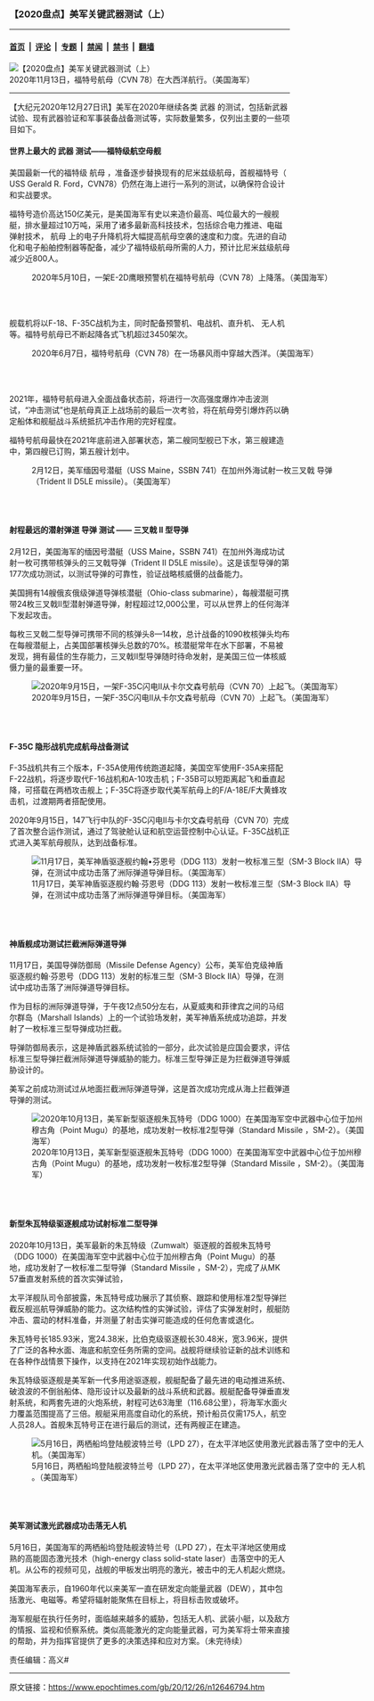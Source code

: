 ### 【2020盘点】美军关键武器测试（上）

---

#### [首页](../../../..?n12646794) &nbsp;|&nbsp; [评论](../../../../../epoch-comment?n12646794) &nbsp;|&nbsp; [专题](../../../../../epoch-special?n12646794) &nbsp;|&nbsp; [禁闻](../../../../../epoch-news?n12646794) &nbsp;|&nbsp; [禁书](../../../../../books?n12646794) &nbsp;|&nbsp; [翻墙](https://github.com/gfw-breaker/nogfw/blob/master/README.md?n12646794)


<div><img alt="【2020盘点】美军关键武器测试（上）" class="attachment-djy_600_400 size-djy_600_400 wp-post-image" src="https://i.epochtimes.com/assets/uploads/2020/12/201113-N-OH637-1012-600x400.jpg"/>
<div class="caption">
 2020年11月13日，福特号航母（CVN 78）在大西洋航行。（美国海军）
</div></div><hr/><div class="post_content" id="artbody" itemprop="articleBody">
 <!-- article content begin -->
 <p>
  【大纪元2020年12月27日讯】美军在2020年继续各类
  <ok href="https://www.epochtimes.com/gb/tag/%E6%AD%A6%E5%99%A8.html">
   武器
  </ok>
  的测试，包括新武器试验、现有武器验证和军事装备战备测试等，实际数量繁多，仅列出主要的一些项目如下。
 </p>
 <h4>
  <strong>
   世界上最大的
   <ok href="https://www.epochtimes.com/gb/tag/%E6%AD%A6%E5%99%A8.html">
    武器
   </ok>
   测试——福特级航空母舰
  </strong>
 </h4>
 <p>
  美国最新一代的福特级
  <ok href="https://www.epochtimes.com/gb/tag/%E8%88%AA%E6%AF%8D.html">
   航母
  </ok>
  ，准备逐步替换现有的尼米兹级航母，首舰福特号（ USS Gerald R. Ford，CVN78）仍然在海上进行一系列的测试，以确保符合设计和实战要求。
 </p>
 <p>
  福特号造价高达150亿美元，是美国海军有史以来造价最高、吨位最大的一艘舰艇，排水量超过10万吨，采用了诸多最新高科技技术，包括综合电力推进、电磁弹射技术，
  <ok href="https://www.epochtimes.com/gb/tag/%E8%88%AA%E6%AF%8D.html">
   航母
  </ok>
  上的电子升降机将大幅提高航母空袭的速度和力度。先进的自动化和电子船舶控制器等配备，减少了福特级航母所需的人力，预计比尼米兹级航母减少近800人。
 </p>
 <figure aria-describedby="caption-attachment-12646803" class="wp-caption aligncenter" id="attachment_12646803" style="width: 600px">
  <ok href=" https://i.epochtimes.com/assets/uploads/2020/12/49882911051_4a39342179_k-600x399.jpg" rel="noreferrer noopener" target="_blank">
   <img alt="" class="size-large wp-image-12646803" src="https://i.epochtimes.com/assets/uploads/2020/12/49882911051_4a39342179_k-600x399.jpg"/>
  </ok>
  <br/><figcaption class="wp-caption-text" id="caption-attachment-12646803">
   2020年5月10日，一架E-2D鹰眼预警机在福特号航母（CVN 78）上降落。（美国海军）
  </figcaption><br/>
 </figure><br/>
 <p>
  舰载机将以F-18、F-35C战机为主，同时配备预警机、电战机、直升机、
  <ok href="https://www.epochtimes.com/gb/tag/%E6%97%A0%E4%BA%BA%E6%9C%BA.html">
   无人机
  </ok>
  等。福特号航母已不断起降各式飞机超过3450架次。
 </p>
 <figure aria-describedby="caption-attachment-12646807" class="wp-caption aligncenter" id="attachment_12646807" style="width: 600px">
  <ok href=" https://i.epochtimes.com/assets/uploads/2020/12/49984751087_1d4d3ff956_k-600x360.jpg" rel="noreferrer noopener" target="_blank">
   <img alt="" class="size-large wp-image-12646807" src="https://i.epochtimes.com/assets/uploads/2020/12/49984751087_1d4d3ff956_k-600x360.jpg"/>
  </ok>
  <br/><figcaption class="wp-caption-text" id="caption-attachment-12646807">
   2020年6月7日，福特号航母（CVN 78）在一场暴风雨中穿越大西洋。（美国海军）
  </figcaption><br/>
 </figure><br/>
 <p>
  2021年，福特号航母进入全面战备状态前，将进行一次高强度爆炸冲击波测试，“冲击测试”也是航母真正上战场前的最后一次考验，将在航母旁引爆炸药以确定船体和舰艇战斗系统抵抗冲击作用的完好程度。
 </p>
 <p>
  福特号航母最快在2021年底前进入部署状态，第二艘同型舰已下水，第三艘建造中，第四艘已订购，第五艘计划中。
 </p>
 <figure aria-describedby="caption-attachment-12646812" class="wp-caption aligncenter" id="attachment_12646812" style="width: 600px">
  <ok href=" https://i.epochtimes.com/assets/uploads/2020/12/49530653178_5506f14ee5_k-600x399.jpg" rel="noreferrer noopener" target="_blank">
   <img alt="" class="size-large wp-image-12646812" src="https://i.epochtimes.com/assets/uploads/2020/12/49530653178_5506f14ee5_k-600x399.jpg"/>
  </ok>
  <br/><figcaption class="wp-caption-text" id="caption-attachment-12646812">
   2月12日，美军缅因号潜艇（USS Maine，SSBN 741）在加州外海试射一枚三叉戟
   <ok href="https://www.epochtimes.com/gb/tag/%E5%AF%BC%E5%BC%B9.html">
    导弹
   </ok>
   （Trident II D5LE missile）。（美国海军）
  </figcaption><br/>
 </figure><br/>
 <h4>
  <strong>
   射程最远的潜射弹道
   <ok href="https://www.epochtimes.com/gb/tag/%E5%AF%BC%E5%BC%B9.html">
    导弹
   </ok>
   测试
  </strong>
  <strong>
   ——
  </strong>
  <strong>
   三叉戟
  </strong>
  <strong>
   II
  </strong>
  <strong>
   型导弹
  </strong>
 </h4>
 <p>
  2月12日，美国海军的缅因号潜艇（USS Maine，SSBN 741）在加州外海成功试射一枚可携带核弹头的三叉戟导弹（Trident II D5LE missile）。这是该型导弹的第177次成功测试，以测试导弹的可靠性，验证战略核威慑的战备能力。
 </p>
 <p>
  美国拥有14艘俄亥俄级弹道导弹核潜艇（Ohio-class submarine），每艘潜艇可携带24枚三叉戟II型潜射弹道导弹，射程超过12,000公里，可以从世界上的任何海洋下发起攻击。
 </p>
 <p>
  每枚三叉戟二型导弹可携带不同的核弹头8—14枚，总计战备的1090枚核弹头均布在每艘潜艇上，占美国部署核弹头总数的70%。核潜艇常年在水下部署，不易被发现，拥有最佳的生存能力，三叉戟II型导弹随时待命发射，是美国三位一体核威慑力量的最重要一环。
 </p>
 <figure aria-describedby="caption-attachment-12646817" class="wp-caption aligncenter" id="attachment_12646817" style="width: 600px">
  <ok href=" https://i.epochtimes.com/assets/uploads/2020/12/200915-N-HS181-1028-600x359.jpg" rel="noreferrer noopener" target="_blank">
   <img alt="2020年9月15日，一架F-35C闪电II从卡尔文森号航母（CVN 70）上起飞。（美国海军）" class="size-large wp-image-12646817" src="https://i.epochtimes.com/assets/uploads/2020/12/200915-N-HS181-1028-600x359.jpg"/>
  </ok>
  <br/><figcaption class="wp-caption-text" id="caption-attachment-12646817">
   2020年9月15日，一架F-35C闪电II从卡尔文森号航母（CVN 70）上起飞。（美国海军）
  </figcaption><br/>
 </figure><br/>
 <h4>
  <strong>
   F-35C
  </strong>
  <strong>
   隐形战机完成航母战备测试
  </strong>
 </h4>
 <p>
  F-35战机共有三个版本，F-35A使用传统跑道起降，美国空军使用F-35A来搭配F-22战机，将逐步取代F-16战机和A-10攻击机；F-35B可以短距离起飞和垂直起降，可搭载在两栖攻击舰上；F-35C将逐步取代美军航母上的F/A-18E/F大黄蜂攻击机，过渡期两者搭配使用。
 </p>
 <p>
  2020年9月15日，147飞行中队的F-35C闪电II与卡尔文森号航母（CVN 70）完成了首次整合运作测试，通过了驾驶舱认证和航空运营控制中心认证。F-35C战机正式进入美军航母舰队，达到战备标准。
 </p>
 <figure aria-describedby="caption-attachment-12646818" class="wp-caption aligncenter" id="attachment_12646818" style="width: 600px">
  <ok href=" https://i.epochtimes.com/assets/uploads/2020/12/201116-N-NO101-180-600x338.jpg" rel="noreferrer noopener" target="_blank">
   <img alt="11月17日，美军神盾驱逐舰约翰•芬恩号（DDG 113）发射一枚标准三型（SM-3 Block IIA）导弹，在测试中成功击落了洲际弹道导弹目标。（美国海军）" class="size-large wp-image-12646818" src="https://i.epochtimes.com/assets/uploads/2020/12/201116-N-NO101-180-600x338.jpg"/>
  </ok>
  <br/><figcaption class="wp-caption-text" id="caption-attachment-12646818">
   11月17日，美军神盾驱逐舰约翰‧芬恩号（DDG 113）发射一枚标准三型（SM-3 Block IIA）导弹，在测试中成功击落了洲际弹道导弹目标。（美国海军）
  </figcaption><br/>
 </figure><br/>
 <h4>
  <strong>
   神盾舰成功测试拦截洲际弹道导弹
  </strong>
 </h4>
 <p>
  11月17日，美国导弹防御局（Missile Defense Agency）公布，美军伯克级神盾驱逐舰约翰‧芬恩号（DDG 113）发射的标准三型（SM-3 Block IIA）导弹，在测试中成功击落了洲际弹道导弹目标。
 </p>
 <p>
  作为目标的洲际弹道导弹，于午夜12点50分左右，从夏威夷和菲律宾之间的马绍尔群岛（Marshall Islands）上的一个试验场发射，美军神盾系统成功追踪，并发射了一枚标准三型导弹成功拦截。
 </p>
 <p>
  导弹防御局表示，这是神盾武器系统试验的一部分，此次试验是应国会要求，评估标准三型导弹拦截洲际弹道导弹威胁的能力。标准三型导弹正是为拦截弹道导弹威胁设计的。
 </p>
 <p>
  美军之前成功测试过从地面拦截洲际弹道导弹，这是首次成功完成从海上拦截弹道导弹的测试。
 </p>
 <figure aria-describedby="caption-attachment-12646820" class="wp-caption aligncenter" id="attachment_12646820" style="width: 600px">
  <ok href=" https://i.epochtimes.com/assets/uploads/2020/12/201013-N-N2201-0002-600x338.jpg" rel="noreferrer noopener" target="_blank">
   <img alt="2020年10月13日，美军新型驱逐舰朱瓦特号（DDG 1000）在美国海军空中武器中心位于加州穆古角（Point Mugu）的基地，成功发射一枚标准2型导弹（Standard Missile ，SM-2）。（美国海军）" class="size-large wp-image-12646820" src="https://i.epochtimes.com/assets/uploads/2020/12/201013-N-N2201-0002-600x338.jpg"/>
  </ok>
  <br/><figcaption class="wp-caption-text" id="caption-attachment-12646820">
   2020年10月13日，美军新型驱逐舰朱瓦特号（DDG 1000）在美国海军空中武器中心位于加州穆古角（Point Mugu）的基地，成功发射一枚标准2型导弹（Standard Missile ，SM-2）。（美国海军）
  </figcaption><br/>
 </figure><br/>
 <h4>
  <strong>
   新型朱瓦特级驱逐舰成功试射标准二型导弹
  </strong>
 </h4>
 <p>
  2020年10月13日，美军最新的朱瓦特级（Zumwalt）驱逐舰的首舰朱瓦特号（DDG 1000）在美国海军空中武器中心位于加州穆古角（Point Mugu）的基地，成功发射了一枚标准二型导弹（Standard Missile ，SM-2），完成了从MK 57垂直发射系统的首次实弹试验，
 </p>
 <p>
  太平洋舰队司令部披露，朱瓦特号成功展示了其侦察、跟踪和使用标准2型导弹拦截反舰巡航导弹威胁的能力。这次结构性的实弹试验，评估了实弹发射时，舰艇防冲击、震动的材料准备，并测量了射击实弹可能造成的任何危害或退化。
 </p>
 <p>
  朱瓦特号长185.93米，宽24.38米，比伯克级驱逐舰长30.48米，宽3.96米，提供了广泛的各种水面、海底和航空任务所需的空间。战舰将继续验证新的战术训练和在各种作战情景下操作，以支持在2021年实现初始作战能力。
 </p>
 <p>
  朱瓦特级驱逐舰是美军新一代多用途驱逐舰，舰艇配备了最先进的电动推进系统、破浪波的不倒翁船体、隐形设计以及最新的战斗系统和武器。舰艇配备导弹垂直发射系统，和两套先进的火炮系统，射程可达63海里（116.68公里），将海军水面火力覆盖范围提高了三倍。舰艇采用高度自动化的系统，预计船员仅需175人，航空人员28人。首舰朱瓦特号正在进行最后的测试，还有两艘正在建造。
 </p>
 <figure aria-describedby="caption-attachment-12646824" class="wp-caption aligncenter" id="attachment_12646824" style="width: 600px">
  <ok href=" https://i.epochtimes.com/assets/uploads/2020/12/200522211545-uss-portland-solid-state-laser-0516-exlarge-169-600x400-600x400.jpg" rel="noreferrer noopener" target="_blank">
   <img alt="5月16日，两栖船坞登陆舰波特兰号（LPD 27），在太平洋地区使用激光武器击落了空中的无人机。（美国海军）" class="size-large wp-image-12646824" src="https://i.epochtimes.com/assets/uploads/2020/12/200522211545-uss-portland-solid-state-laser-0516-exlarge-169-600x400-600x400.jpg"/>
  </ok>
  <br/><figcaption class="wp-caption-text" id="caption-attachment-12646824">
   5月16日，两栖船坞登陆舰波特兰号（LPD 27），在太平洋地区使用激光武器击落了空中的
   <ok href="https://www.epochtimes.com/gb/tag/%E6%97%A0%E4%BA%BA%E6%9C%BA.html">
    无人机
   </ok>
   。（美国海军）
  </figcaption><br/>
 </figure><br/>
 <h4>
  <strong>
   美军测试激光武器成功击落无人机
  </strong>
 </h4>
 <p>
  5月16日，美国海军的两栖船坞登陆舰波特兰号（LPD 27），在太平洋地区使用成熟的高能固态激光技术（high-energy class solid-state laser）击落空中的无人机。从公布的视频可见，战舰的甲板发出明亮的激光，被击中的无人机起火燃烧。
 </p>
 <p>
  美国海军表示，自1960年代以来美军一直在研发定向能量武器（DEW），其中包括激光、电磁等。希望将辐射能聚焦在目标上，将目标击败或破坏。
 </p>
 <p>
  海军舰艇在执行任务时，面临越来越多的威胁，包括无人机、武装小艇，以及敌方的情报、监视和侦察系统。类似高能激光的定向能量武器，可为美军将士带来直接的帮助，并为指挥官提供了更多的决策选择和应对方案。（未完待续）
 </p>
 <p>
  责任编辑：高义#
 </p>
 <!-- article content end -->
 <div id="below_article_ad">
 </div>
</div>


---

原文链接：https://www.epochtimes.com/gb/20/12/26/n12646794.htm